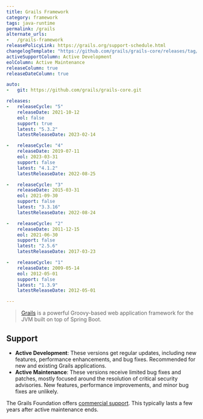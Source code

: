 ```yaml
---
title: Grails Framework
category: framework
tags: java-runtime
permalink: /grails
alternate_urls:
-   /grails-framework
releasePolicyLink: https://grails.org/support-schedule.html
changelogTemplate: "https://github.com/grails/grails-core/releases/tag/v__LATEST__"
activeSupportColumn: Active Development
eolColumn: Active Maintenance
releaseColumn: true
releaseDateColumn: true

auto:
-   git: https://github.com/grails/grails-core.git

releases:
-   releaseCycle: "5"
    releaseDate: 2021-10-12
    eol: false
    support: true
    latest: "5.3.2"
    latestReleaseDate: 2023-02-14

-   releaseCycle: "4"
    releaseDate: 2019-07-11
    eol: 2023-03-31
    support: false
    latest: "4.1.2"
    latestReleaseDate: 2022-08-25

-   releaseCycle: "3"
    releaseDate: 2015-03-31
    eol: 2021-09-30
    support: false
    latest: "3.3.16"
    latestReleaseDate: 2022-08-24

-   releaseCycle: "2"
    releaseDate: 2011-12-15
    eol: 2021-06-30
    support: false
    latest: "2.5.6"
    latestReleaseDate: 2017-03-23

-   releaseCycle: "1"
    releaseDate: 2009-05-14
    eol: 2012-05-01
    support: false
    latest: "1.3.9"
    latestReleaseDate: 2012-05-01

---
```


> [Grails](https://grails.org/) is a powerful Groovy-based web application framework for the JVM built on top of
> Spring Boot.

## Support

- **Active Development**: These versions get regular updates, including new features, performance enhancements, and bug fixes. Recommended for new and existing Grails applications.
- **Active Maintenance**: These versions receive limited bug fixes and patches, mostly focused around the resolution of critical security advisories. New features, performance improvements, and minor bug fixes are unlikely.

The Grails Foundation offers [commercial support](https://grails.org/support.html). This typically lasts a few years after active maintenance ends.
